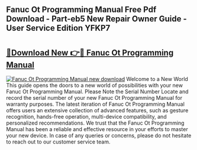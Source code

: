 ## Fanuc Ot Programming Manual Free Pdf Download - Part-eb5 New Repair Owner Guide - User Service Edition YFKP7

# <h2><a href="http://cf20500.oget.top/?id=Fanuc+Ot+Programming+Manual">🔗Download New 👉🔴 Fanuc Ot Programming Manual</a></h2>

[![Fanuc Ot Programming Manual new download](https://i.imgur.com/5g1atiW.png)](http://cf20500.oget.top/?id=Fanuc+Ot+Programming+Manual)
Welcome to a New World This guide opens the doors to a new world of possibilities with your new Fanuc Ot Programming Manual. Please Note the Serial Number Locate and record the serial number of your new Fanuc Ot Programming Manual for warranty purposes. The latest iteration of Fanuc Ot Programming Manual offers users an extensive collection of advanced features, such as gesture recognition, hands-free operation, multi-device compatibility, and personalized recommendations. We trust that the Fanuc Ot Programming Manual has been a reliable and effective resource in your efforts to master your new device. In case of any queries or concerns, please do not hesitate to reach out to our customer service team.
